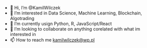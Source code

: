 - 👋 Hi, I’m @KamilWilczek
- 👀 I’m interested in Data Science, Machine Learning, Blockchain, Algotrading
- 🌱 I’m currently usign Python, R, JavaScript/React
- 💞️ I’m looking to collaborate on anything corelated with what im interested in
- 📫 How to reach me kamilwilczek@wp.pl

<!---
KamilWilczek/KamilWilczek is a ✨ special ✨ repository because its `README.md` (this file) appears on your GitHub profile.
You can click the Preview link to take a look at your changes.
--->
